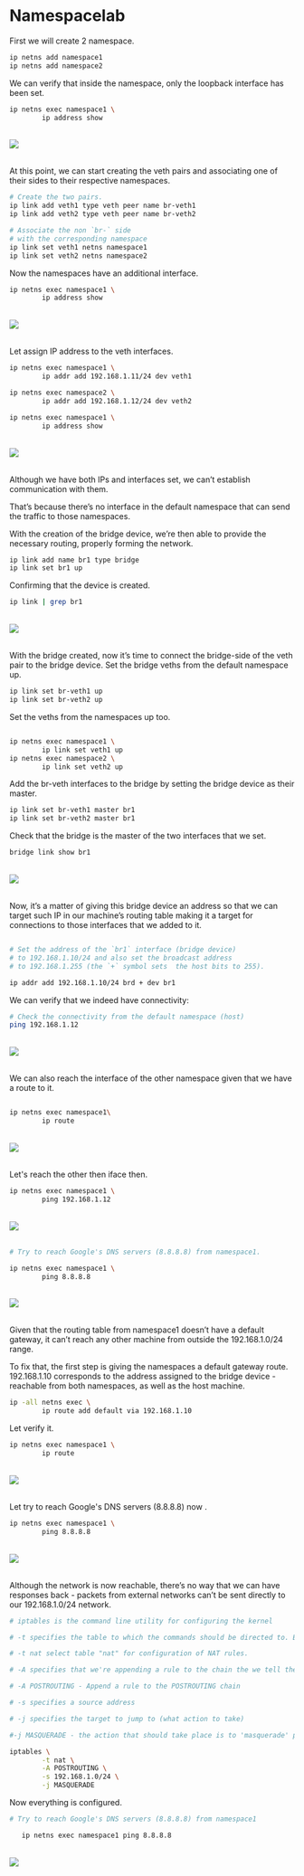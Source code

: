 # Namespacelab

First we will create 2 namespace.

```bash
ip netns add namespace1
ip netns add namespace2
```


We can verify that inside the namespace, only the loopback interface has been set.

```bash
ip netns exec namespace1 \
        ip address show
```

<br> 
<img src="Images/1.png" /> <br> <br>

At this point, we can start creating the veth pairs and associating one of their sides to their respective namespaces.

```bash
# Create the two pairs.
ip link add veth1 type veth peer name br-veth1
ip link add veth2 type veth peer name br-veth2

# Associate the non `br-` side
# with the corresponding namespace
ip link set veth1 netns namespace1
ip link set veth2 netns namespace2
```
Now  the namespaces have an additional interface.

```bash
ip netns exec namespace1 \
        ip address show
```

<br> 
<img src="Images/2.png" /> <br> <br>



Let assign IP address to the veth interfaces.

```bash
ip netns exec namespace1 \
        ip addr add 192.168.1.11/24 dev veth1

ip netns exec namespace2 \
        ip addr add 192.168.1.12/24 dev veth2

ip netns exec namespace1 \
        ip address show


```
<br> 
<img src="Images/3.png" /> <br> <br>




Although we have both IPs and interfaces set, we can’t establish communication with them.

That’s because there’s no interface in the default namespace that can send the traffic to those namespaces.

With the creation of the bridge device, we’re then able to provide the necessary routing, properly forming the network.


```bash
ip link add name br1 type bridge
ip link set br1 up

```

Confirming that the device is created.
```bash
ip link | grep br1
```

<br> 
<img src="Images/4.png" /> <br> <br>

With the bridge created, now it’s time to connect the bridge-side of the veth pair to the bridge device.
Set the bridge veths from the default namespace up.

```bash
ip link set br-veth1 up
ip link set br-veth2 up
```
Set the veths from the namespaces up too.
```bash

ip netns exec namespace1 \
        ip link set veth1 up
ip netns exec namespace2 \
        ip link set veth2 up

```

Add the br-veth interfaces to the bridge by setting the bridge device as their master.

```bash
ip link set br-veth1 master br1
ip link set br-veth2 master br1
```
Check that the bridge is the master of the two interfaces that we set.

```bash
bridge link show br1
```

<br> 
<img src="Images/5.png" /> <br> <br>

Now, it’s a matter of giving this bridge device an address so that we can target such IP in our machine’s routing table making it a target for connections to those interfaces that we added to it.

```bash

# Set the address of the `br1` interface (bridge device)
# to 192.168.1.10/24 and also set the broadcast address
# to 192.168.1.255 (the `+` symbol sets  the host bits to 255).

ip addr add 192.168.1.10/24 brd + dev br1
```
We can verify that we indeed have connectivity:
```bash
# Check the connectivity from the default namespace (host)
ping 192.168.1.12

```
<br> 
<img src="Images/6.png" /> <br> <br>

We can also reach the interface of the other namespace given that we have a route to it.

```bash

ip netns exec namespace1\
        ip route
```
<br> 
<img src="Images/7.png" /> <br> <br>

Let's reach the other then iface then.
```bash
ip netns exec namespace1 \
        ping 192.168.1.12
```
<br> 
<img src="Images/8.png" /> <br> <br>

```bash
# Try to reach Google's DNS servers (8.8.8.8) from namespace1.

ip netns exec namespace1 \
        ping 8.8.8.8
```
<br> 
<img src="Images/9.png" /> <br> <br>

Given that the routing table from namespace1 doesn’t have a default gateway, it can’t reach any other machine from outside the 
192.168.1.0/24 range.

To fix that, the first step is giving the namespaces a default gateway route. 192.168.1.10 corresponds to the address assigned to the bridge device - reachable from both namespaces, as well as the host machine.
```bash
ip -all netns exec \
        ip route add default via 192.168.1.10
```
Let verify it.
```bash
ip netns exec namespace1 \
        ip route
```
<br> 
<img src="Images/10.png" /> <br> <br>

Let try to reach Google's DNS servers (8.8.8.8) now .
```bash
ip netns exec namespace1 \
        ping 8.8.8.8  
```
<br> 
<img src="Images/11.png" /> <br> <br>

Although the network is now reachable, there’s no way that we can have responses back - packets from external networks can’t be sent directly to our 192.168.1.0/24 network.
```bash
# iptables is the command line utility for configuring the kernel

# -t specifies the table to which the commands should be directed to. By default it's `filter`

# -t nat select table "nat" for configuration of NAT rules.

# -A specifies that we're appending a rule to the chain the we tell the name after it

# -A POSTROUTING - Append a rule to the POSTROUTING chain

# -s specifies a source address

# -j specifies the target to jump to (what action to take)

#-j MASQUERADE - the action that should take place is to 'masquerade' packets, i.e. replacing the sender's address by the router's address

iptables \
        -t nat \
        -A POSTROUTING \
        -s 192.168.1.0/24 \
        -j MASQUERADE
```
Now everything is configured.

```bash
# Try to reach Google's DNS servers (8.8.8.8) from namespace1

   ip netns exec namespace1 ping 8.8.8.8   
```

<br> 
<img src="Images/12.png" /> <br> <br>